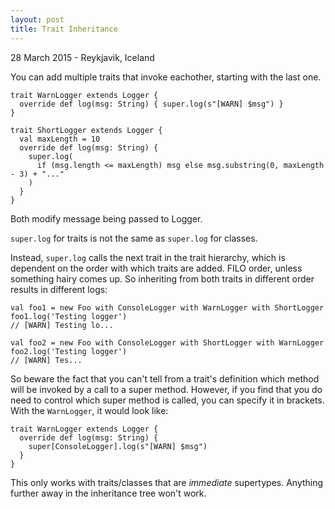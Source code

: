 ```yaml
---
layout: post
title: Trait Inheritance
---
```


<p class="meta">28 March 2015 - Reykjavik, Iceland</p>

You can add multiple traits that invoke eachother, starting with the last one.

    trait WarnLogger extends Logger {
      override def log(msg: String) { super.log(s"[WARN] $msg") }
    }

    trait ShortLogger extends Logger {
      val maxLength = 10
      override def log(msg: String) {
        super.log(
          if (msg.length <= maxLength) msg else msg.substring(0, maxLength - 3) + "..."
        )
      }
    }

Both modify message being passed to Logger.

`super.log` for traits is not the same as `super.log` for classes.

Instead, `super.log` calls the next trait in the trait hierarchy, which is dependent on the order with which traits are added. FILO order, unless something hairy comes up. So inheriting from both traits in different order results in different logs:

    val foo1 = new Foo with ConsoleLogger with WarnLogger with ShortLogger
    foo1.log('Testing logger')
    // [WARN] Testing lo...

    val foo2 = new Foo with ConsoleLogger with ShortLogger with WarnLogger
    foo2.log('Testing logger')
    // [WARN] Tes...

So beware the fact that you can't tell from a trait's definition which method will be invoked by a call to a super method. However, if you find that you do need to control which super method is called, you can specify it in brackets. With the `WarnLogger`, it would look like:

    trait WarnLogger extends Logger {
      override def log(msg: String) {
        super[ConsoleLogger].log(s"[WARN] $msg")
      }
    }

This only works with traits/classes that are _immediate_ supertypes. Anything further away in the inheritance tree won't work.

